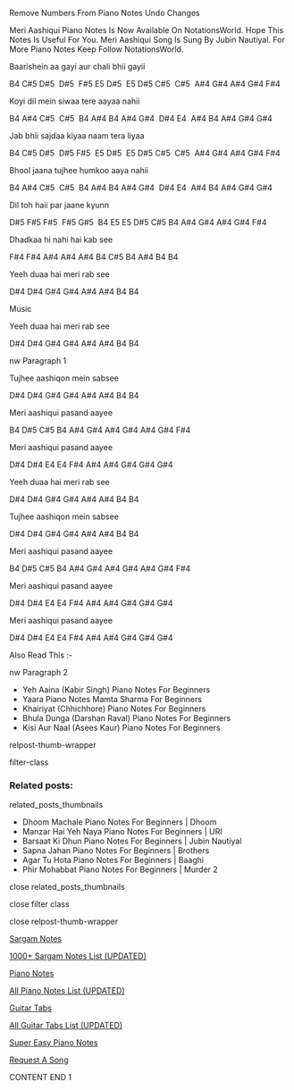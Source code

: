 
Remove Numbers From Piano Notes
Undo Changes

Meri Aashiqui Piano Notes Is Now Available On NotationsWorld. Hope This Notes Is Useful For You. Meri Aashiqui Song Is Sung By Jubin Nautiyal. For More Piano Notes Keep Follow NotationsWorld.

Baarishein aa gayi aur chali bhii gayii

B4 C#5 D#5  D#5  F#5 E5 D#5  E5 D#5 C#5  C#5  A#4 G#4 A#4 G#4 F#4

Koyi dil mein siwaa tere aayaa nahii

B4 A#4 C#5  C#5  B4 A#4 B4 A#4 G#4  D#4 E4  A#4 B4 A#4 G#4 G#4

Jab bhii sajdaa kiyaa naam tera liyaa

B4 C#5 D#5  D#5 F#5  E5 D#5  E5 D#5 C#5  C#5  A#4 G#4 A#4 G#4 F#4

Bhool jaana tujhee humkoo aaya nahii

B4 A#4 C#5  C#5  B4 A#4 B4 A#4 G#4  D#4 E4  A#4 B4 A#4 G#4 G#4

Dil toh haii par jaane kyunn

D#5 F#5 F#5  F#5 G#5  B4 E5 E5 D#5 C#5 B4 A#4 G#4 A#4 G#4 F#4

Dhadkaa hi nahi hai kab see

F#4 F#4 A#4 A#4 A#4 B4 C#5 B4 A#4 B4 B4

Yeeh duaa hai meri rab see

D#4 D#4 G#4 G#4 A#4 A#4 B4 B4

Music

Yeeh duaa hai meri rab see

D#4 D#4 G#4 G#4 A#4 A#4 B4 B4

nw Paragraph 1

Tujhee aashiqon mein sabsee

D#4 D#4 G#4 G#4 A#4 A#4 B4 B4

Meri aashiqui pasand aayee

B4 D#5 C#5 B4 A#4 G#4 A#4 G#4 A#4 G#4 F#4

Meri aashiqui pasand aayee

D#4 D#4 E4 E4 F#4 A#4 A#4 G#4 G#4 G#4

Yeeh duaa hai meri rab see

D#4 D#4 G#4 G#4 A#4 A#4 B4 B4

Tujhee aashiqon mein sabsee

D#4 D#4 G#4 G#4 A#4 A#4 B4 B4

Meri aashiqui pasand aayee

B4 D#5 C#5 B4 A#4 G#4 A#4 G#4 A#4 G#4 F#4

Meri aashiqui pasand aayee

D#4 D#4 E4 E4 F#4 A#4 A#4 G#4 G#4 G#4

Meri aashiqui pasand aayee

D#4 D#4 E4 E4 F#4 A#4 A#4 G#4 G#4 G#4

Also Read This :-

nw Paragraph 2

* Yeh Aaina (Kabir Singh) Piano Notes For Beginners
* Yaara Piano Notes Mamta Sharma For Beginners
* Khairiyat (Chhichhore) Piano Notes For Beginners
* Bhula Dunga (Darshan Raval) Piano Notes For Beginners
* Kisi Aur Naal (Asees Kaur) Piano Notes For Beginners

relpost-thumb-wrapper

filter-class

### Related posts:

related_posts_thumbnails

* Dhoom Machale Piano Notes For Beginners | Dhoom
* Manzar Hai Yeh Naya Piano Notes For Beginners | URI
* Barsaat Ki Dhun Piano Notes For Beginners | Jubin Nautiyal
* Sapna Jahan Piano Notes For Beginners | Brothers
* Agar Tu Hota Piano Notes For Beginners | Baaghi
* Phir Mohabbat Piano Notes For Beginners | Murder 2

close related_posts_thumbnails

close filter class

close relpost-thumb-wrapper

[Sargam Notes](https://www.notationsworld.com/sargam-notes.html)

[1000+ Sargam Notes List (UPDATED)](https://www.notationsworld.com/all-songs-list-sargam-notes.html)

[Piano Notes](https://www.notationsworld.com/piano-notes.html)

[All Piano Notes List (UPDATED)](https://www.notationsworld.com/all-songs-list-piano-notes.html)

[Guitar Tabs](https://www.notationsworld.com/guitar-tabs.html)

[All Guitar Tabs List (UPDATED)](https://www.notationsworld.com/all-songs-list-guitar-tabs.html)

[Super Easy Piano Notes](https://studywall.in/)

[Request A Song](https://www.notationsworld.com/request-a-song.html)

CONTENT END 1

